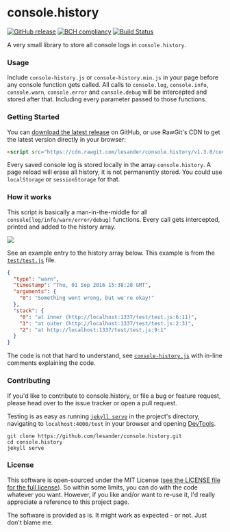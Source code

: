 # console.history
[![GitHub release](https://img.shields.io/github/release/lesander/console.history.svg?maxAge=2592000)]()
[![BCH compliancy](https://bettercodehub.com/edge/badge/lesander/console.history)](https://bettercodehub.com)
[![Build Status](https://travis-ci.org/lesander/console.history.svg?branch=master)](https://travis-ci.org/lesander/console.history)


A very small library to store all console logs in `console.history`.

### Usage
Include `console-history.js` or `console-history.min.js` in your page before any
console function gets called. All calls to `console.log`, `console.info`,
`console.warn`, `console.error` and `console.debug` will be intercepted and
stored after that. Including every parameter passed to those functions.

### Getting Started
You can [download the latest release](https://github.com/lesander/console.history/releases/latest)
on GitHub, or use RawGit's CDN to get the latest version directly in your browser:
```html
<script src="https://cdn.rawgit.com/lesander/console.history/v1.3.0/console-history.min.js"></script>
```


Every saved console log is stored locally in the array `console.history`.
A page reload will erase all history, it is not permanently stored. You could use
`localStorage` or `sessionStorage` for that.

### How it works
This script is basically a man-in-the-middle for all `console[log/info/warn/error/debug]` functions.
Every call gets intercepted, printed and added to the history array.

![](test/diagram.png)

See an example entry to the history array below. This example is from the [`test/test.js`](test/test.js) file.
```json
{
  "type": "warn",
  "timestamp": "Thu, 01 Sep 2016 15:38:28 GMT",
  "arguments": {
    "0": "Something went wrong, but we're okay!"
  },
  "stack": {
    "0": "at inner (http://localhost:1337/test/test.js:6:11)",
    "1": "at outer (http://localhost:1337/test/test.js:2:3)",
    "2": "at http://localhost:1337/test/test.js:9:1"
  }
}
```

The code is not that hard to
understand, see [`console-history.js`](/console-history.js) with in-line comments explaining the code.

### Contributing
If you'd like to contribute to console.history, or file a bug or feature request,
please head over to the issue tracker or open a pull request.

Testing is as easy as running [`jekyll serve`](https://jekyllrb.com) in the project's directory,
navigating to `localhost:4000/test` in your browser and opening [DevTools](https://developer.chrome.com/devtools).
```shell
git clone https://github.com/lesander/console.history.git
cd console.history
jekyll serve
```

### License
This software is open-sourced under the MIT License ([see the LICENSE file for
the full license](/LICENSE)). So within some limits, you can do with the code whatever
you want. However, if you like and/or want to re-use it, I'd really appreciate
a reference to this project page.

The software is provided as is. It might work as expected - or not.
Just don't blame me.
